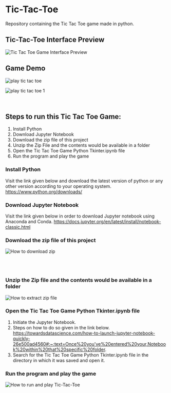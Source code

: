 # Tic-Tac-Toe
Repository containing the Tic Tac Toe game made in python.

## Tic-Tac-Toe Interface Preview
![Tic Tac Toe Game Interface Preview](https://user-images.githubusercontent.com/51916219/166132758-1e84a98e-f5e6-4ec7-b394-446cc76dff4a.png)


## Game Demo
![play tic tac toe](https://user-images.githubusercontent.com/51916219/166132577-681894d8-eabc-49d7-a00d-acba62769253.gif)

![play tic tac toe 1](https://user-images.githubusercontent.com/51916219/166132614-c9d45745-3022-4a56-8197-65135f503479.gif)

<br>

## Steps to run this Tic Tac Toe Game:
1. Install Python
2. Download Jupyter Notebook
3. Download the zip file of this project
4. Unzip the Zip File and the contents would be available in a folder
5. Open the Tic Tac Toe Game Python Tkinter.ipynb file
6. Run the program and play the game




### Install Python
Visit the link given below and download the latest version of python or any other version according to your operating system.
https://www.python.org/downloads/


### Download Jupyter Notebook
Visit the link given below in order to download Jupyter notebook using Anaconda and Conda.
https://docs.jupyter.org/en/latest/install/notebook-classic.html


### Download the zip file of this project
![How to download zip](https://user-images.githubusercontent.com/51916219/166132050-4489c671-9b80-49b3-9d2a-ade1578d4a78.gif)

<br>
<br>

### Unzip the Zip file and the contents would be available in a folder
![How to extract zip file](https://user-images.githubusercontent.com/51916219/166132168-2f516c97-8398-440e-8ba6-4ac5352d3bb4.gif)


### Open the Tic Tac Toe Game Python Tkinter.ipynb file
1. Initiate the Jupyter Notebook.
2. Steps on how to do so given in the link below.
   https://towardsdatascience.com/how-to-launch-jupyter-notebook-quickly-26e500ad4560#:~:text=Once%20you've%20entered%20your,Notebook%20within%20that%20specific%20folder.
3. Search for the Tic Tac Toe Game Python Tkinter.ipynb file in the directory in which it was saved and open it.


### Run the program and play the game
![How to run and play Tic-Tac-Toe](https://user-images.githubusercontent.com/51916219/166132466-b904ddd4-bca4-4801-bb04-196716e4f3d5.gif)
